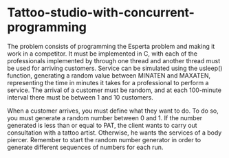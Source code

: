 # Tattoo-studio-with-concurrent-programming

The problem consists of programming the Esperta problem and making it work in a competitor. It must be implemented in C, with each of the professionals implemented by through one thread and another thread must be used for arriving customers. Service can be
simulated using the usleep() function, generating a random value between MINATEN and MAXATEN, representing the time in minutes it takes for a professional to perform a service. The arrival of a customer must be random, and at each 100-minute interval there must
be between 1 and 10 customers.

When a customer arrives, you must define what they want to do. To do so, you must generate a random number between 0 and 1. If the number generated is less than or equal to PAT, the client wants to carry out consultation with a tattoo artist. Otherwise, he wants
the services of a body piercer. Remember to start the random number generator in order to generate different sequences of numbers for each run.
